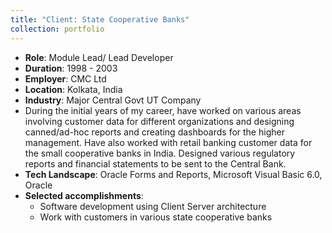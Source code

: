 ```yaml
---
title: "Client: State Cooperative Banks"
collection: portfolio
---
```


- **Role**: Module Lead/ Lead Developer
- **Duration**: 1998 - 2003
- **Employer**: CMC Ltd
- **Location**: Kolkata, India
- **Industry**: Major Central Govt UT Company
- During the initial years of my career, have worked on various areas involving customer data for different organizations and designing canned/ad-hoc reports and creating dashboards for the higher management. Have also worked with retail banking customer data for the small cooperative banks in India. Designed various regulatory reports and financial statements to be sent to the Central Bank.
- **Tech Landscape**: Oracle Forms and Reports, Microsoft Visual Basic 6.0, Oracle
- **Selected accomplishments**:
  - Software development using Client Server architecture
  - Work with customers in various state cooperative banks
